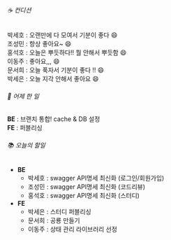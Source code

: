 ###### ☕ 컨디션   
박세호 : 오랜만에 다 모여서 기분이 좋다 :smile:     
조성민 : 항상 좋아요~ :smile:    
홍석호 : 오늘은 뿌듯하다!! 뭘 안해서 뿌듯함 :smile:    
이동주 : 좋아요,,, :smile:     
문서희 : 오늘 푹자서 기분이 좋다 !! :smile:    
박세은 : 오늘 지각 안해서 좋아요 :smile:    

###### 🐾 어제 한 일   
**BE** : 브랜치 통합! cache & DB 설정   
**FE** : 퍼블리싱   

###### 📚 오늘의 할일   
- **BE**
  - 박세호 : swagger API명세 최신화 (로그인/회원가입)
  - 조성민 : swagger API명세 최신화 (코드리뷰)   
  - 홍석호 : swagger API명세 최신화 (스터디)   
- **FE** 
  - 박세은 : 스터디 퍼블리싱     
  - 문서희 : 공룡 만들기   
  - 이동주 : 상태 관리 라이브러리 선정   